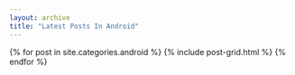 ```yaml
---
layout: archive
title: "Latest Posts In Android"
---
```


<div class="tiles">
{% for post in site.categories.android %}
	{% include post-grid.html %}
{% endfor %}
</div><!-- /.tiles -->